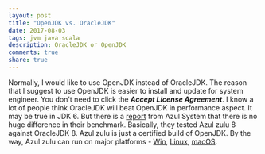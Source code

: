 ```yaml
---
layout: post
title: "OpenJDK vs. OracleJDK"
date: 2017-08-03
tags: jvm java scala
description: OracleJDK or OpenJDK
comments: true
share: true
---
```


Normally, I would like to use OpenJDK instead of OracleJDK. The reason that I suggest to use OpenJDK is easier to install and update for system engineer. You don't need to click the ***Accept License Agreement***. I know a lot of people think OracleJDK will beat OpenJDK in performance aspect. It may be true in JDK 6. But there is a [report](https://www.slideshare.net/AzulSystems/is-oracle-hotspot-better-than-azul-zulu) from Azul System that there is no huge difference in their benchmark. Basically, they tested Azul zulu 8 against OracleJDK 8. Azul zulu is just a certified build of OpenJDK. By the way, Azul zulu can run on major platforms - [Win](http://www.azul.com/downloads/zulu/zulu-windows/), [Linux](http://www.azul.com/downloads/zulu/zulu-linux/), [macOS](http://www.azul.com/downloads/zulu/zulu-mac/).
